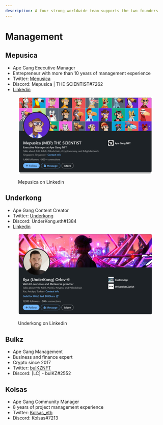```yaml
---
description: A four strong worldwide team supports the two founders
---
```


# Management

## Mepusica

* Ape Gang Executive Manager
* Entrepreneur with more than 10 years of management experience
* Twitter: [Mepusica](https://twitter.com/mepusica)
* Discord: Mepusica | THE SCIENTIST#7262
* [Linkedin](https://www.linkedin.com/in/mepusica-the-scientist-389411226/)

<figure><img src="../.gitbook/assets/Mep_linkedin.png" alt=""><figcaption><p>Mepusica on Linkedin</p></figcaption></figure>

## Underkong

* Ape Gang Content Creator
* Twitter: [Underkong](https://twitter.com/UnderKong)
* Discord: UnderKong.eth#1384
* [Linkedin](https://www.linkedin.com/in/orlov-ilya/)

<figure><img src="../.gitbook/assets/underkong_linkedin.png" alt=""><figcaption><p>Underkong on Linkedin</p></figcaption></figure>

## Bulkz

* Ape Gang Management
* Business and finance expert
* Crypto since 2017
* Twitter: [bulKZNFT](https://twitter.com/bulKZNFT)
* Discord: \[LC] - bulKZ#2552

## Kolsas

* Ape Gang Community Manager
* 8 years of project management experience
* Twitter: [Kolsas\_eth](https://twitter.com/kolsas\_eth)
* Discord: Kolsas#7213
